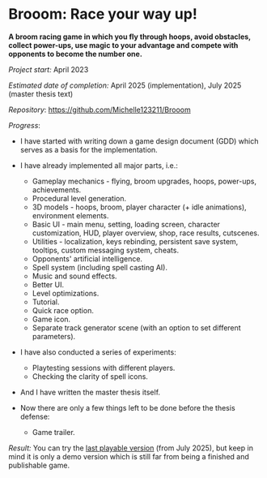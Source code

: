 # Brooom: Race your way up!

**A broom racing game in which you fly through hoops, avoid obstacles, collect power-ups, use magic to your advantage and compete with opponents to become the number one.**

*Project start:* April 2023

*Estimated date of completion:* April 2025 (implementation), July 2025 (master thesis text)

*Repository*: https://github.com/Michelle123211/Brooom

*Progress*:

- I have started with writing down a game design document (GDD) which serves as a basis for the implementation.
- I have already implemented all major parts, i.e.:
  - Gameplay mechanics - flying, broom upgrades, hoops, power-ups, achievements.
  - Procedural level generation.
  - 3D models - hoops, broom, player character (+ idle animations), environment elements.
  - Basic UI - main menu, setting, loading screen, character customization, HUD, player overview, shop, race results, cutscenes.
  - Utilities - localization, keys rebinding, persistent save system, tooltips, custom messaging system, cheats.
  - Opponents' artificial intelligence.
  - Spell system (including spell casting AI).
  - Music and sound effects.
  - Better UI.
  - Level optimizations.
  - Tutorial.
  - Quick race option.
  - Game icon.
  - Separate track generator scene (with an option to set different parameters).
- I have also conducted a series of experiments:
  - Playtesting sessions with different players.
  - Checking the clarity of spell icons.

- And I have written the master thesis itself.
- Now there are only a few things left to be done before the thesis defense:
  - Game trailer.

*Result:* You can try the [last playable version](./Brooom.zip) (from July 2025), but keep in mind it is only a demo version which is still far from being a finished and publishable game.
